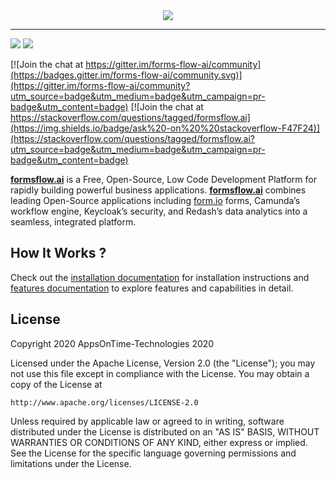 <div align="center"><img src=".images/logo.png"/></div>
<hr/> 

<img src="https://img.shields.io/badge/release-v7.1.0-blue"/> <img src="https://img.shields.io/badge/LICENSE-Apache%202-green"/>

[![Join the chat at https://gitter.im/forms-flow-ai/community](https://badges.gitter.im/forms-flow-ai/community.svg)](https://gitter.im/forms-flow-ai/community?utm_source=badge&utm_medium=badge&utm_campaign=pr-badge&utm_content=badge)
[![Join the chat at https://stackoverflow.com/questions/tagged/formsflow.ai](https://img.shields.io/badge/ask%20-on%20%20stackoverflow-F47F24)](https://stackoverflow.com/questions/tagged/formsflow.ai?utm_source=badge&utm_medium=badge&utm_campaign=pr-badge&utm_content=badge)


[**formsflow.ai**](https://formsflow.ai/) is a Free, Open-Source, Low Code Development Platform for rapidly building powerful business applications. [**formsflow.ai**](https://formsflow.ai/) combines leading Open-Source applications including [form.io](https://form.io) forms, Camunda’s workflow engine, Keycloak’s security, and Redash’s data analytics into a seamless, integrated platform.


## How It Works ?

Check out the [installation documentation](https://aot-technologies.github.io/forms-flow-installation-doc/) for installation instructions and [features documentation](https://aot-technologies.github.io/forms-flow-ai-doc) to explore features and capabilities in detail.

## License

Copyright 2020 AppsOnTime-Technologies 2020

Licensed under the Apache License, Version 2.0 (the "License");
you may not use this file except in compliance with the License.
You may obtain a copy of the License at

    http://www.apache.org/licenses/LICENSE-2.0

Unless required by applicable law or agreed to in writing, software
distributed under the License is distributed on an "AS IS" BASIS,
WITHOUT WARRANTIES OR CONDITIONS OF ANY KIND, either express or implied.
See the License for the specific language governing permissions and
limitations under the License.

